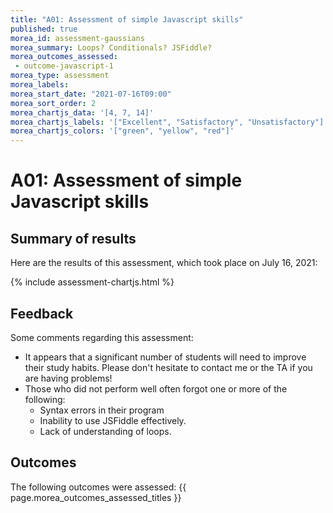```yaml
---
title: "A01: Assessment of simple Javascript skills"
published: true
morea_id: assessment-gaussians
morea_summary: Loops? Conditionals? JSFiddle?
morea_outcomes_assessed:
 - outcome-javascript-1
morea_type: assessment
morea_labels:
morea_start_date: "2021-07-16T09:00"
morea_sort_order: 2
morea_chartjs_data: '[4, 7, 14]'
morea_chartjs_labels: '["Excellent", "Satisfactory", "Unsatisfactory"]'
morea_chartjs_colors: '["green", "yellow", "red"]'
---
```

# A01: Assessment of simple Javascript skills

## Summary of results

Here are the results of this assessment, which took place on July 16, 2021:

{%  include assessment-chartjs.html  %}

## Feedback

Some comments regarding this assessment:

  * It appears that a significant number of students will need to improve their study habits. Please don't hesitate to contact me or the TA if you are having problems!
  * Those who did not perform well often forgot one or more of the following:
    * Syntax errors in their program
    * Inability to use JSFiddle effectively.
    * Lack of understanding of loops.

## Outcomes

The following outcomes were assessed: {{ page.morea_outcomes_assessed_titles }}



